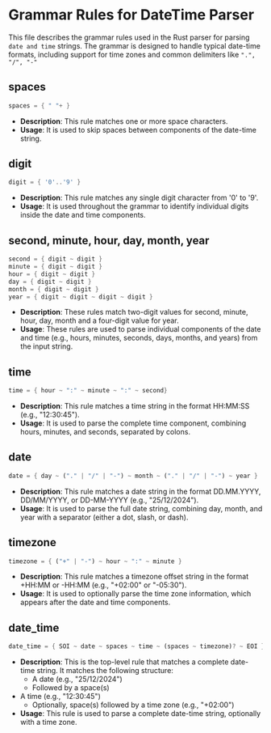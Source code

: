 # Grammar Rules for DateTime Parser

This file describes the grammar rules used in the Rust parser for parsing `date and time` strings. The grammar is designed to handle typical date-time formats, including support for time zones and common delimiters like `".", "/", "-"`

## **spaces**

```rust
spaces = { " "+ }
```

- **Description**: This rule matches one or more space characters.
- **Usage**: It is used to skip spaces between components of the date-time string.

## **digit**

```rust
digit = { '0'..'9' }
```

- **Description**: This rule matches any single digit character from '0' to '9'.
- **Usage**: It is used throughout the grammar to identify individual digits inside the date and time components.

## **second, minute, hour, day, month, year**

```rust
second = { digit ~ digit }
minute = { digit ~ digit }
hour = { digit ~ digit }
day = { digit ~ digit }
month = { digit ~ digit }
year = { digit ~ digit ~ digit ~ digit }
```

- **Description**: These rules match two-digit values for second, minute, hour, day, month and a four-digit value for year.
- **Usage**: These rules are used to parse individual components of the date and time (e.g., hours, minutes, seconds, days, months, and years) from the input string.

## **time**

```rust
time = { hour ~ ":" ~ minute ~ ":" ~ second}
```

- **Description**: This rule matches a time string in the format HH:MM:SS (e.g., "12:30:45").
- **Usage**: It is used to parse the complete time component, combining hours, minutes, and seconds, separated by colons.

## **date**

```rust
date = { day ~ ("." | "/" | "-") ~ month ~ ("." | "/" | "-") ~ year }
```

- **Description**: This rule matches a date string in the format DD.MM.YYYY, DD/MM/YYYY, or DD-MM-YYYY (e.g., "25/12/2024").
- **Usage**: It is used to parse the full date string, combining day, month, and year with a separator (either a dot, slash, or dash).

## **timezone**

```rust
timezone = { ("+" | "-") ~ hour ~ ":" ~ minute }
```

- **Description**: This rule matches a timezone offset string in the format +HH:MM or -HH:MM (e.g., "+02:00" or "-05:30").
- **Usage**: It is used to optionally parse the time zone information, which appears after the date and time components.

## **date_time**

```rust
date_time = { SOI ~ date ~ spaces ~ time ~ (spaces ~ timezone)? ~ EOI }
```

- **Description**: This is the top-level rule that matches a complete date-time string. It matches the following structure:
  - A date (e.g., "25/12/2024")
  - Followed by a space(s)
- A time (e.g., "12:30:45")
  - Optionally, space(s) followed by a time zone (e.g., "+02:00")
- **Usage**: This rule is used to parse a complete date-time string, optionally with a time zone.
